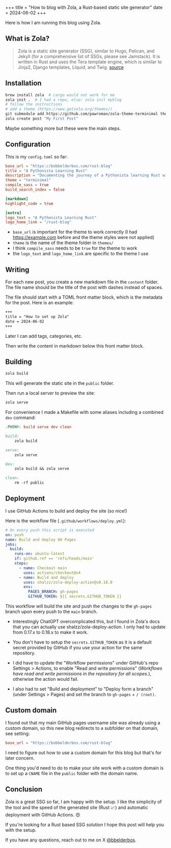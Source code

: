 +++
title = "How to blog with Zola, a Rust-based static site generator"
date = 2024-06-02
+++

Here is how I am running this blog using Zola.

## What is Zola?

> Zola is a static site generator (SSG), similar to Hugo, Pelican, and Jekyll (for a comprehensive list of SSGs, please see Jamstack). It is written in Rust and uses the Tera template engine, which is similar to Jinja2, Django templates, Liquid, and Twig. [source](https://www.getzola.org/documentation/getting-started/overview/#markdown-content)

## Installation

```bash
brew install zola  # cargo would not work for me
zola init .  # I had a repo, else: zola init myblog
# follow the instructions
# add a theme (https://www.getzola.org/themes/)
git submodule add https://github.com/pawroman/zola-theme-terminimal themes/terminimal
zola create post "My First Post"
```

Maybe something more but these were the main steps.

## Configuration

This is my `config.toml` so far:

```toml
base_url = "https://bobbelderbos.com/rust-blog"
title = "A Pythonista Learning Rust"
description = "Documenting the journey of a Pythonista learning Rust with bite-sized posts."
theme = "terminimal"
compile_sass = true
build_search_index = false

[markdown]
highlight_code = true

[extra]
logo_text = "A Pythonista Learning Rust"
logo_home_link = "/rust-blog"
```

- `base_url` is important for the theme to work correctly (I had https://example.com before and the theme styles were not applied)
- `theme` is the name of the theme folder in `themes/`
- I think `compile_sass` needs to be `true` for the theme to work
- the `logo_text` and `logo_home_link` are specific to the theme I use

## Writing

For each new post, you create a new markdown file in the `content` folder. The file name should be the title of the post with dashes instead of spaces.

The file should start with a TOML front matter block, which is the metadata for the post. Here is an example:

```markdown
+++
title = "How to set up Zola"
date = 2024-06-02
+++
```

Later I can add tags, categories, etc.

Then write the content in markdown below this front matter block.

## Building

```bash
zola build
```

This will generate the static site in the `public` folder.

Then run a local server to preview the site:

```bash
zola serve
```

For convenience I made a Makefile with some aliases including a combined `dev` command:

```makefile
.PHONY: build serve dev clean

build:
	zola build

serve:
	zola serve

dev:
	zola build && zola serve

clean:
	rm -rf public
```

## Deployment

I use GitHub Actions to build and deploy the site (so nice!)

Here is the workflow file (`.github/workflows/deploy.yml`):

```yaml
# On every push this script is executed
on: push
name: Build and deploy GH Pages
jobs:
  build:
    runs-on: ubuntu-latest
    if: github.ref == 'refs/heads/main'
    steps:
      - name: Checkout main
        uses: actions/checkout@v4
      - name: Build and deploy
        uses: shalzz/zola-deploy-action@v0.18.0
        env:
          PAGES_BRANCH: gh-pages
          GITHUB_TOKEN: ${{ secrets.GITHUB_TOKEN }}
```

This workflow will build the site and push the changes to the `gh-pages` branch upon every push to the `main` branch.

- Interestingly ChatGPT overcomplicated this, but I found in Zola's docs that you can actually use shalzz/zola-deploy-action. I only had to update from 0.17.x to 0.18.x to make it work.

- You don't have to setup the `secrets.GITHUB_TOKEN` as it is a default secret provided by GitHub if you use your action for the same repository.

- I did have to update the "Workflow permissions" under GitHub's repo Settings > Actions, to enable "Read and write permissions" (_Workflows have read and write permissions in the repository for all scopes._), otherwise the action would fail.

- I also had to set "Build and deployment" to "Deploy form a branch" (under Settings > Pages) and set the branch to `gh-pages` + `/ (root)`.

## Custom domain

I found out that my main GitHub pages username site was already using a custom domain, so this new blog redirects to a subfolder on that domain, see setting:

```toml
base_url = "https://bobbelderbos.com/rust-blog"
```

I need to figure out how to use a custom domain for this blog but that's for later concern.

One thing you'd need to do to make your site work with a custom domain is to set up a `CNAME` file in the `public` folder with the domain name.

## Conclusion

Zola is a great SSG so far, I am happy with the setup. I like the simplicity of the tool and the speed of the generated site (Rust 📈) and automatic deployment with GitHub Actions. 😍

If you're looking for a Rust based SSG solution I hope this post will help you with the setup.

If you have any questions, reach out to me on X [@bbelderbos](https://x.com/bbelderbos).
